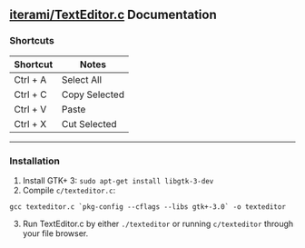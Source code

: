 [iterami/TextEditor.c](https://github.com/iterami/TextEditor.c) Documentation
-----------------------------------------------------------------------------

### Shortcuts

Shortcut | Notes
---------|--------------
Ctrl + A | Select All
Ctrl + C | Copy Selected
Ctrl + V | Paste
Ctrl + X | Cut Selected

---

### Installation

1. Install GTK+ 3: `sudo apt-get install libgtk-3-dev`
2. Compile `c/texteditor.c`:

```
gcc texteditor.c `pkg-config --cflags --libs gtk+-3.0` -o texteditor
```
3. Run TextEditor.c by either `./texteditor` or running `c/texteditor` through your file browser.
